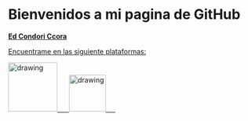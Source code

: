 # Bienvenidos a mi pagina de GitHub 
<b><a href="https://edcondoric.github.io/">Ed Condori Ccora</b>

Encuentrame en las siguiente plataformas:

<a href="https://www.linkedin.com/in/edcondoriccora/"><img src="https://www.tmf-group.com/-/media/images/logos/case-study-logos/linkedin.png" alt="drawing" width="100"/> &nbsp;&nbsp;&nbsp;&nbsp;
<a href="https://www.kaggle.com/edcondoric"><img src="https://upload.wikimedia.org/wikipedia/commons/7/7c/Kaggle_logo.png" alt="drawing" width="75"/>
  &nbsp;&nbsp;&nbsp;&nbsp;
  
